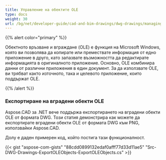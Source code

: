 ```yaml
---
title: Управление на обектите OLE
type: docs
weight: 30
url: /bg/net/developer-guide/cad-and-bim-drawings/dwg-drawings/managing-ole-objects/
---
```


{{% alert color="primary" %}}

Обектното връзване и вграждане (OLE) е функция на Microsoft Windows, която ви позволява да копирате или премествате информация от едно приложение в друго, като запазвате възможността да редактирате информацията в оригиналното приложение. Основно, OLE комбинира данни от различни приложения в един документ. За да използвате OLE, ви трябват както източното, така и целевото приложение, които поддържат OLE.

{{% /alert %}}
### **Експортиране на вградени обекти OLE**
Aspose.CAD за .NET вече поддържа експортирането на вградени обекти OLE от формата DWG. Този статия демонстрира как можете да експортирате вградени обекти OLE от формата DWG към PNG, използвайки Aspose.CAD.

Долу е даден примерен код, който постига тази функционалност.

{{< gist "aspose-com-gists" "88cdd0899132edaf0afff77d33d11ae5" "Src-DWG-Drawings-ExportOLEObjects-ExportOLEObjects.cs" >}}
